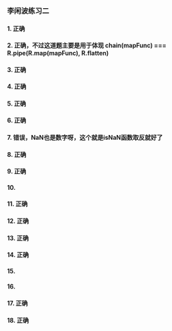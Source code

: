 ### 李闲波练习二
#### 1. 正确
#### 2. 正确，不过这道题主要是用于体现 chain(mapFunc) === R.pipe(R.map(mapFunc), R.flatten)
#### 3. 正确
#### 4. 正确
#### 5. 正确
#### 6. 正确
#### 7. 错误，NaN也是数字呀，这个就是isNaN函数取反就好了
#### 8. 正确
#### 9. 正确
#### 10. 
#### 11. 正确
#### 12. 正确
#### 13. 正确
#### 14. 正确
#### 15. 
#### 16.
#### 17. 正确
#### 18. 正确